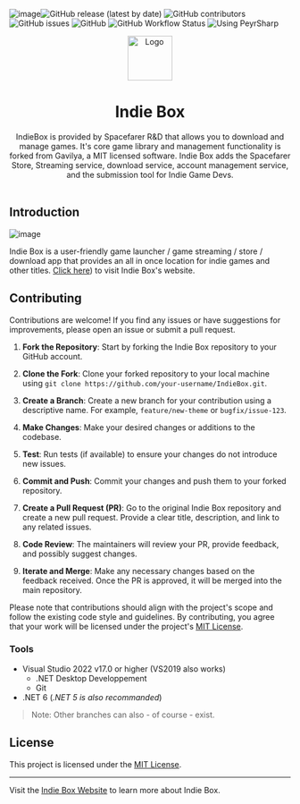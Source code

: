 ![image](https://github.com/spacefarergames/IndieBox/assets/106384425/8df035cc-f6bc-4ee8-a9f6-6ff65311cece)![GitHub release (latest by date)](https://img.shields.io/github/v/release/Leo-Corporation/Gavilya)
![GitHub contributors](https://img.shields.io/github/contributors/Leo-Corporation/Gavilya)
![GitHub issues](https://img.shields.io/github/issues/Leo-Corporation/Gavilya)
![GitHub](https://img.shields.io/github/license/Leo-Corporation/Gavilya)
![GitHub Workflow Status](https://img.shields.io/github/actions/workflow/status/Leo-Corporation/Gavilya/dotnet-desktop.yml?branch=main)
![Using PeyrSharp](https://img.shields.io/badge/using-PeyrSharp-DD00FF?logo=nuget)
<br />
<p align="center">
  <a href="https://spacefarergames.com/indiebox">
    <img src="https://u93e46.n3cdn1.secureserver.net/wp-content/uploads/2024/01/designnew.png" alt="Logo" width="80" height="80">
  </a>

  <h1 align="center">Indie Box</h3>

  <p align="center">
    IndieBox is provided by Spacefarer R&D that allows you to download and manage games.
    It's core game library and management functionality is forked from Gavilya, a MIT licensed software. Indie Box adds the Spacefarer Store, Streaming service, download service, account management service, and the submission tool for Indie Game Devs.
    <br />
    <br />
  </p>
</p>

## Introduction
![image](https://u93e46.n3cdn1.secureserver.net/wp-content/uploads/2024/01/IndieBoxBlurb-1024x381.png)


Indie Box is a user-friendly game launcher / game streaming / store / download app that provides an all in once location for indie games and other titles.
[Click here](https://spacefarergames.com/indiebox/)) to visit Indie Box's website.

## Contributing
Contributions are welcome! If you find any issues or have suggestions for improvements, please open an issue or submit a pull request.

1. **Fork the Repository**: Start by forking the Indie Box repository to your GitHub account.

2. **Clone the Fork**: Clone your forked repository to your local machine using `git clone https://github.com/your-username/IndieBox.git`.

3. **Create a Branch**: Create a new branch for your contribution using a descriptive name. For example, `feature/new-theme` or `bugfix/issue-123`.

4. **Make Changes**: Make your desired changes or additions to the codebase.

5. **Test**: Run tests (if available) to ensure your changes do not introduce new issues.

6. **Commit and Push**: Commit your changes and push them to your forked repository.

7. **Create a Pull Request (PR)**: Go to the original Indie Box repository and create a new pull request. Provide a clear title, description, and link to any related issues.

8. **Code Review**: The maintainers will review your PR, provide feedback, and possibly suggest changes.

9. **Iterate and Merge**: Make any necessary changes based on the feedback received. Once the PR is approved, it will be merged into the main repository.

Please note that contributions should align with the project's scope and follow the existing code style and guidelines. By contributing, you agree that your work will be licensed under the project's [MIT License](LICENSE).

### Tools

- Visual Studio 2022 v17.0 or higher (VS2019 also works)
  - .NET Desktop Developpement
  - Git
- .NET 6 (*.NET 5 is also recommanded*)

> Note: Other branches can also - of course - exist.

## License

This project is licensed under the [MIT License](LICENSE).

---

Visit the [Indie Box Website](https://spacefarergames.com/indiebox/) to learn more about Indie Box.
